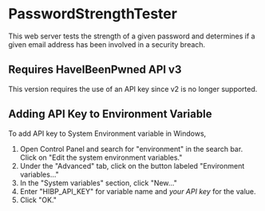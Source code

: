 # PasswordStrengthTester
This web server tests the strength of a given password and determines if a given email address has been involved in a security breach. 

## Requires HaveIBeenPwned API v3
This version requires the use of an API key since v2 is no longer supported. 

## Adding API Key to Environment Variable
To add API key to System Environment variable in Windows, 
1. Open Control Panel and search for "environment" in the search bar. Click on "Edit the system environment variables."
2. Under the "Advanced" tab, click on the button labeled "Environment variables..."
3. In the "System variables" section, click "New..."
4. Enter "HIBP_API_KEY" for variable name and *your API key* for the value. 
5. Click "OK." 
